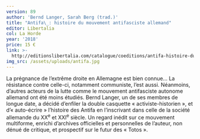 ```yaml
---
version: 89
author: 'Bernd Langer, Sarah Berg (trad.)'
title: "Antifa\_: histoire du mouvement antifasciste allemand"
editor: Libertalia
col: La Horde
year: '2018'
price: 15 €
link: >-
  http://editionslibertalia.com/catalogue/coeditions/antifa-histoire-du-mouvement-antifasciste-allemand
img_src: /assets/uploads/antifa.jpg
---
```

La prégnance de l’extrême droite en Allemagne est bien connue… La résistance contre celle-ci, notamment communiste, l’est aussi. Néanmoins, d’autres acteurs de la lutte comme le mouvement antifasciste autonome allemand ont été moins étudiés. Bernd Langer, un de ses membres de longue date, a décidé d’enfiler la double casquette « activiste-historien », et d’« auto-écrire » l’histoire des Antifa en l’inscrivant dans celle de la société allemande du XX<sup>e</sup> et XXI<sup>e</sup> siècle. Un regard inédit sur ce mouvement multiforme, enrichi d’archives officielles et personnelles de l’auteur, non dénué de critique, et prospectif sur le futur des « Totos ».
